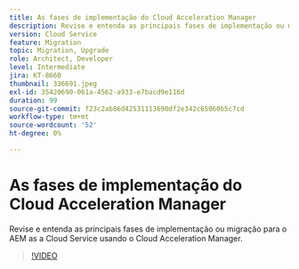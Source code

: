 ```yaml
---
title: As fases de implementação do Cloud Acceleration Manager
description: Revise e entenda as principais fases de implementação ou migração para o AEM as a Cloud Service usando o Cloud Acceleration Manager.
version: Cloud Service
feature: Migration
topic: Migration, Upgrade
role: Architect, Developer
level: Intermediate
jira: KT-8660
thumbnail: 336691.jpeg
exl-id: 35420690-061a-4562-a933-e7bacd9e116d
duration: 99
source-git-commit: f23c2ab86d42531113690df2e342c65060b5c7cd
workflow-type: tm+mt
source-wordcount: '52'
ht-degree: 0%

---
```


# As fases de implementação do Cloud Acceleration Manager

Revise e entenda as principais fases de implementação ou migração para o AEM as a Cloud Service usando o Cloud Acceleration Manager.

>[!VIDEO](https://video.tv.adobe.com/v/336691?quality=12&learn=on)
